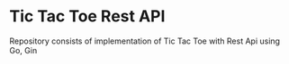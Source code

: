 # Tic Tac Toe Rest API
Repository consists of implementation of Tic Tac Toe with Rest Api using Go, Gin
